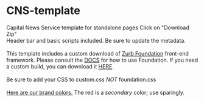 # CNS-template
Capital News Service template for standalone pages
Click on "Download Zip"
<br>
Header bar and basic scripts included. Be sure to update the metadata.
<br>
<br>
This template includes a custom download of <a href="http://foundation.zurb.com/" target="_blank">Zurb Foundation</a> front-end framework.
Please consult the <a href="http://foundation.zurb.com/docs/" target="_blank">DOCS</a> for how to use Foundation. If you need a custom build, you can download it <a href="http://foundation.zurb.com/develop/download.html#customizeFoundation" targer="_blank">HERE</a>.
<br>
<br>
Be sure to add your CSS to custom.css <em>NOT</em> foundation.css
<br>
<br>
<a href="https://coolors.co/app/ffd500-990000-cccccc-444443-333333" target="_blank">Here are our brand colors.</a> The red is a <em>secondary</em> color; use sparingly.
